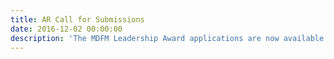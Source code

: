 ```yaml
---
title: AR Call for Submissions
date: 2016-12-02 00:00:00
description: 'The MDFM Leadership Award applications are now available. Every school will have one winner of $2000, a certificate of recognition and subsidized travel to the CFMS Spring General Meeting in Winnipeg. Deadline January 13th, 2017.'
---
```

